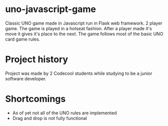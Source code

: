 

# uno-javascript-game
Classic UNO game made in Javascript run in Flask web framework.
2 player game. The game is played in a hotseat fashion. After a player made it's move it gives it's place to the next.
The game follows most of the basic UNO card game rules.

# Project history
Project was made by 2 Codecool students while studying to be a junior software developer.

# Shortcomings
- As of yet not all of the UNO rules are implemented
- Drag and drop is not fully functional
